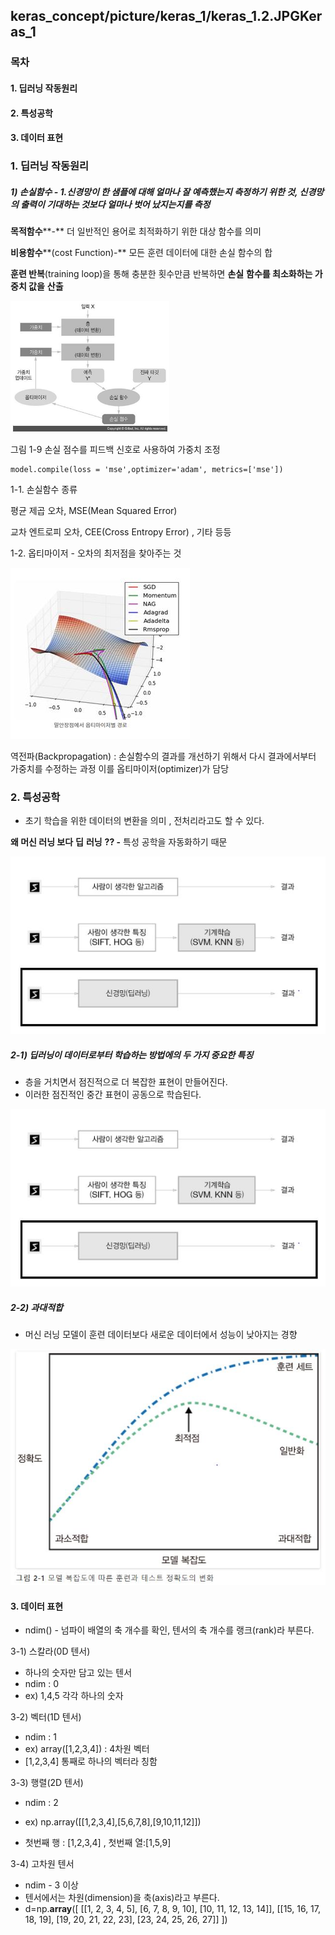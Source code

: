 ## keras_concept/picture/keras_1/keras_1.2.JPGKeras_1

###  목차

#### 1. 딥러닝 작동원리

#### 2. 특성공학

#### 3. 데이터 표현



### 1. 딥러닝 작동원리

##### 1) 손실함수 - 1.신경망이 한 샘플에 대해 얼마나 잘 예측했는지 측정하기 위한 것, 신경망의 출력이 기대하는 것보다 얼마나 벗어 났지는지를 측정

**목적함수****-** 더 일반적인 용어로 최적화하기 위한 대상 함수를 의미

**비용함수****(cost Function)-** 모든 훈련 데이터에 대한 손실 함수의 합

**훈련 반복**(training loop)을 통해 충분한 횟수만큼 반복하면 **손실** **함수를 최소화하는 가중치 값을** **산출**

<img src="./picture/keras_1/keras_1.1.JPG" style="zoom:60%;" />









 그림 1-9 손실 점수를 피드백 신호로 사용하여 가중치 조정



```
model.compile(loss = 'mse',optimizer='adam', metrics=['mse'])
```

1-1. 손실함수 종류 

평균 제곱 오차, MSE(Mean Squared Error)

교차 엔트로피 오차, CEE(Cross Entropy Error) , 기타 등등



1-2. 옵티마이저 - 오차의 최저점을 찾아주는 것

![image-20200203170147020](./picture/keras_1/keras_1.2.JPG)









역전파(Backpropagation) : 손실함수의 결과를 개선하기 위해서 다시 결과에서부터 가중치를 수정하는 과정 이를 옵티마이저(optimizer)가 담당



### 2. 특성공학

- 초기 학습을 위한 데이터의 변환을 의미 , 전처리라고도 할 수 있다.

**왜 머신 러닝 보다** **딥** **러닝** **?? -** 특성 공학을 자동화하기 때문



![image-20200203170203113](./picture/keras_1/keras_1.3.JPG)







##### 2-1) 딥러닝이 데이터로부터 학습하는 방법에의 두 가지 중요한 특징

- 층을 거치면서 점진적으로 더 복잡한 표현이 만들어진다.
- 이러한 점진적인 중간 표현이 공동으로 학습된다.



![image-20200203170215430](./picture/keras_1/keras_1.3.JPG)









##### 2-2) 과대적합 

- 머신 러닝 모델이 훈련 데이터보다 새로운 데이터에서 성능이 낮아지는 경향



![image-20200203170223738](./picture/keras_1/keras_1.5.JPG)











#### 3. 데이터 표현 

- ndim() - 넘파이 배열의 축 개수를 확인, 텐서의 축 개수를 랭크(rank)라 부른다.



3-1) 스칼라(0D 텐서) 

- 하나의 숫자만 담고 있는 텐서
- ndim : 0
- ex) 1,4,5 각각 하나의 숫자



3-2) 벡터(1D 텐서)

- ndim : 1
- ex) array([1,2,3,4]) : 4차원 벡터 
- [1,2,3,4] 통째로 하나의 벡터라 칭함 



3-3) 행렬(2D 텐서)

- ndim : 2 

- ex) np.array([[1,2,3,4],[5,6,7,8],[9,10,11,12]])
- 첫번째 행 : [1,2,3,4] , 첫번째 열:[1,5,9]



3-4) 고차원 텐서

- ndim - 3 이상
- 텐서에서는 차원(dimension)을 축(axis)라고 부른다.
- d=np.**array**([ [[1, 2, 3, 4, 5], [6, 7, 8, 9, 10], [10, 11, 12, 13, 14]], [[15, 16, 17, 18, 19], [19, 20, 21, 22, 23], [23, 24, 25, 26, 27]] ])



